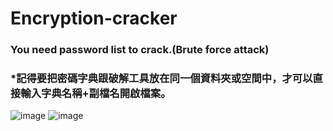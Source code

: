 # Encryption-cracker
### You need password list to crack.(Brute force attack)
### *記得要把密碼字典跟破解工具放在同一個資料夾或空間中，才可以直接輸入字典名稱+副檔名開啟檔案。

![image](https://github.com/TTTrew21/Sha256-cracker/blob/main/image.png?raw=true)
![image](https://github.com/TTTrew21/Sha256-cracker/blob/main/image2.png?raw=true)
